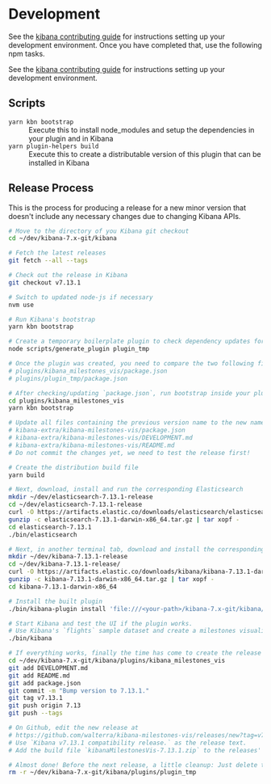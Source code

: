 # Development

See the [kibana contributing guide](https://github.com/elastic/kibana/blob/master/CONTRIBUTING.md) for instructions setting up your development environment. Once you have completed that, use the following npm tasks.

See the [kibana contributing guide](https://github.com/elastic/kibana/blob/master/CONTRIBUTING.md) for instructions setting up your development environment.

## Scripts

<dl>
  <dt><code>yarn kbn bootstrap</code></dt>
  <dd>Execute this to install node_modules and setup the dependencies in your plugin and in Kibana</dd>

  <dt><code>yarn plugin-helpers build</code></dt>
  <dd>Execute this to create a distributable version of this plugin that can be installed in Kibana</dd>
</dl>

## Release Process

This is the process for producing a release for a new minor version that doesn't include any necessary changes due to changing Kibana APIs.

```bash
# Move to the directory of you Kibana git checkout
cd ~/dev/kibana-7.x-git/kibana

# Fetch the latest releases
git fetch --all --tags

# Check out the release in Kibana
git checkout v7.13.1

# Switch to updated node-js if necessary
nvm use

# Run Kibana's bootstrap
yarn kbn bootstrap

# Create a temporary boilerplate plugin to check dependency updates for plugins
node scripts/generate_plugin plugin_tmp

# Once the plugin was created, you need to compare the two following files and if necessary update the dependencies in your `package.json`
# plugins/kibana_milestones_vis/package.json
# plugins/plugin_tmp/package.json

# After checking/updating `package.json`, run bootstrap inside your plugin's directory
cd plugins/kibana_milestones_vis
yarn kbn bootstrap

# Update all files containing the previous version name to the new name
# kibana-extra/kibana-milestones-vis/package.json
# kibana-extra/kibana-milestones-vis/DEVELOPMENT.md
# kibana-extra/kibana-milestones-vis/README.md
# Do not commit the changes yet, we need to test the release first!

# Create the distribution build file
yarn build

# Next, download, install and run the corresponding Elasticsearch
mkdir ~/dev/elasticsearch-7.13.1-release
cd ~/dev/elasticsearch-7.13.1-release
curl -O https://artifacts.elastic.co/downloads/elasticsearch/elasticsearch-7.13.1-darwin-x86_64.tar.gz
gunzip -c elasticsearch-7.13.1-darwin-x86_64.tar.gz | tar xopf -
cd elasticsearch-7.13.1
./bin/elasticsearch

# Next, in another terminal tab, download and install the corresponding Kibana release to test the build
mkdir ~/dev/kibana-7.13.1-release
cd ~/dev/kibana-7.13.1-release/
curl -O https://artifacts.elastic.co/downloads/kibana/kibana-7.13.1-darwin-x86_64.tar.gz
gunzip -c kibana-7.13.1-darwin-x86_64.tar.gz | tar xopf -
cd kibana-7.13.1-darwin-x86_64

# Install the built plugin
./bin/kibana-plugin install 'file:///<your-path>/kibana-7.x-git/kibana/plugins/kibana_milestones_vis/build/kibanaMilestonesVis-7.13.1.zip'

# Start Kibana and test the UI if the plugin works.
# Use Kibana's `flights` sample dataset and create a milestones visualization.
./bin/kibana

# If everything works, finally the time has come to create the release on Github.
cd ~/dev/kibana-7.x-git/kibana/plugins/kibana_milestones_vis
git add DEVELOPMENT.md
git add README.md
git add package.json
git commit -m "Bump version to 7.13.1."
git tag v7.13.1
git push origin 7.13
git push --tags

# On Github, edit the new release at
# https://github.com/walterra/kibana-milestones-vis/releases/new?tag=v7.13.1
# Use `Kibana v7.13.1 compatibility release.` as the release text.
# Add the build file `kibanaMilestonesVis-7.13.1.zip` to the releases' binaries.

# Almost done! Before the next release, a little cleanup: Just delete the temporary plugin you create so you can create another one for comparison for the next release.
rm -r ~/dev/kibana-7.x-git/kibana/plugins/plugin_tmp
```
